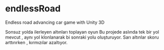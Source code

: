 # endlessRoad

Endless road advancing car game with Unity 3D



Sonsuz yolda ilerleyen altınları toplayan oyun
Bu projede aslında tek bir yol mevcut , aynı yol klonlanarak bi sonraki yolu oluşturuyor.
Sarı altınlar skoru arttırırken , kırmızılar azaltıyor.
